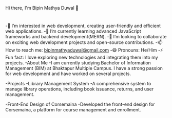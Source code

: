 Hi there, I'm Bipin Mathya Duwal 👋
#
-👀 I’m interested in web development, creating user-friendly and efficient web applications.
-🌱 I’m currently learning advanced JavaScript frameworks and backend development(MERN).
-💞️ I’m looking to collaborate on exciting web development projects and open-source contributions.
-📫 How to reach me: bipinmathyaduwal@gmail.com
-😄 Pronouns: He/Him
-⚡ Fun fact: I love exploring new technologies and integrating them into my projects.
-About Me
-I am currently studying Bachelor of Information Management (BIM) at Bhaktapur Multiple Campus. I have a strong passion for web development and have worked on several projects.

-Projects
-Library Management System
-A comprehensive system to manage library operations, including book issuance, returns, and user management.

-Front-End Design of Corsemaina
-Developed the front-end design for Corsemaina, a platform for course management and enrollment.

<!---
bipinduwal/bipinduwal is a ✨ special ✨ repository because its `README.md` (this file) appears on your GitHub profile.
You can click the Preview link to take a look at your changes.
--->
